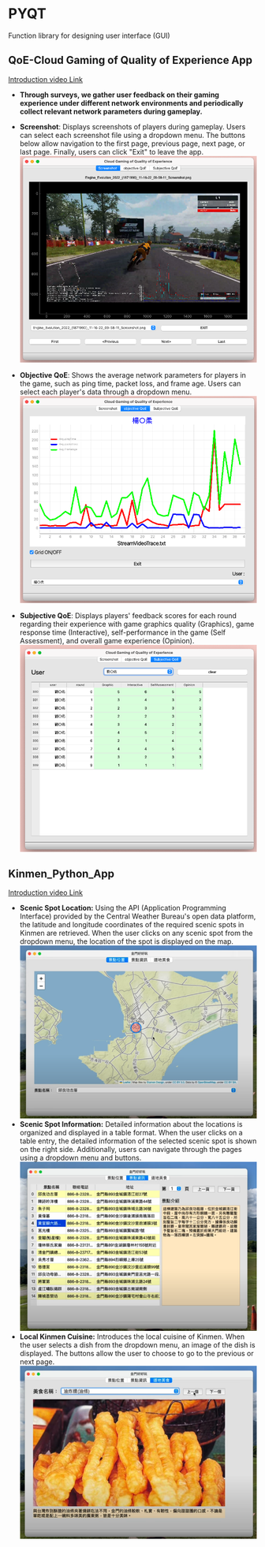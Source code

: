 # PYQT
Function library for designing user interface (GUI)

## QoE-Cloud Gaming of Quality of Experience App
[Introduction video Link](https://youtu.be/mocs9sxl9x4)

- **Through surveys, we gather user feedback on their gaming experience under different network environments and periodically collect relevant network parameters during gameplay.**

- **Screenshot**: Displays screenshots of players during gameplay. Users can select each screenshot file using a dropdown menu. The buttons below allow navigation to the first page, previous page, next page, or last page. Finally, users can click "Exit" to leave the app.
![image](QoE-pic/Q-1.png)

- **Objective QoE**: Shows the average network parameters for players in the game, such as ping time, packet loss, and frame age. Users can select each player's data through a dropdown menu.
![image](QoE-pic/Q-2.png)
- **Subjective QoE**: Displays players' feedback scores for each round regarding their experience with game graphics quality (Graphics), game response time (Interactive), self-performance in the game (Self Assessment), and overall game experience (Opinion).
![image](QoE-pic/Q-3.png)
## Kinmen_Python_App
[Introduction video Link](https://youtu.be/aToHfPyB6lU)
- **Scenic Spot Location:** Using the API (Application Programming Interface) provided by the Central Weather Bureau's open data platform, the latitude and longitude coordinates of the required scenic spots in Kinmen are retrieved. When the user clicks on any scenic spot from the dropdown menu, the location of the spot is displayed on the map.
![image](Kinmen-pic/k-1.png)
- **Scenic Spot Information:** Detailed information about the locations is organized and displayed in a table format. When the user clicks on a table entry, the detailed information of the selected scenic spot is shown on the right side. Additionally, users can navigate through the pages using a dropdown menu and buttons.
![image](Kinmen-pic/k-2.png)
- **Local Kinmen Cuisine:** Introduces the local cuisine of Kinmen. When the user selects a dish from the dropdown menu, an image of the dish is displayed. The buttons allow the user to choose to go to the previous or next page.
![image](Kinmen-pic/k-3.png)
